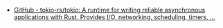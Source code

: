 - [GitHub - tokio-rs/tokio: A runtime for writing reliable asynchronous applications with Rust. Provides I/O, networking, scheduling, timers, ...](https://github.com/tokio-rs/tokio)
